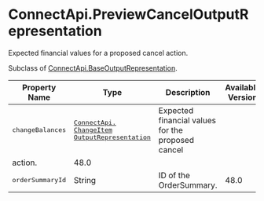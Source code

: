 # ConnectApi.PreviewCancelOutputRepresentation

Expected financial values for a proposed cancel
    action.

Subclass of [ConnectApi.BaseOutputRepresentation](atlas.en-us.230.0.order_management_developer_guide.meta/order_management_developer_guide/apex_connectapi_output_base_output.htm "Base Order Management output class.").

| Property Name | Type | Description | Available Version |
| --- | --- | --- | --- |
| <samp class="codeph apex_code">changeBalances</samp> | <samp class="codeph apex_code"><a class="xref" href="atlas.en-us.230.0.order_management_developer_guide.meta/order_management_developer_guide/apex_connectapi_output_change_item_output.htm" title="The financial changes resulting from a change to one or more OrderItemSummaries. Most of the values represent the deltas of the values on the associated OrderSummary. The sign of each value is the opposite of the corresponding value on a change order record. For example, a discount is a positive value here and a negative value on a change order record.">ConnectApi.​ChangeItem​OutputRepresentation</a></samp> | Expected financial values for the proposed cancel
                  action. | 48.0 |
| <samp class="codeph apex_code">orderSummaryId</samp> | String | ID of the OrderSummary. | 48.0 |